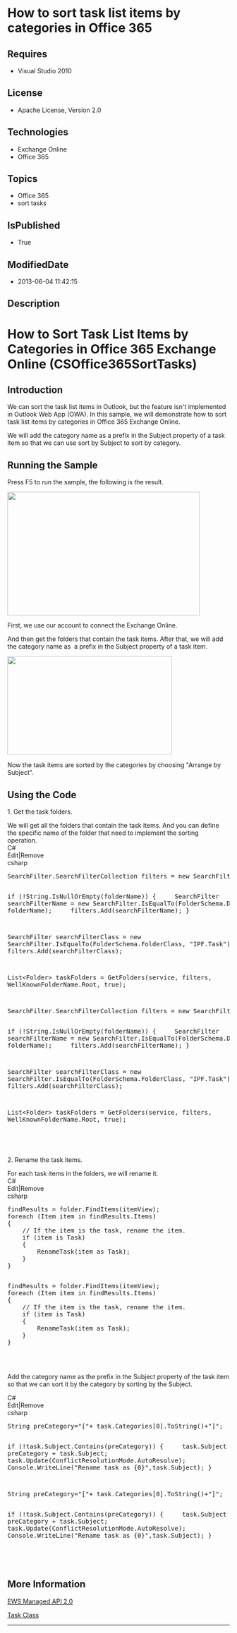 # How to sort task list items by categories in Office 365
## Requires
* Visual Studio 2010
## License
* Apache License, Version 2.0
## Technologies
* Exchange Online
* Office 365
## Topics
* Office 365
* sort tasks
## IsPublished
* True
## ModifiedDate
* 2013-06-04 11:42:15
## Description

<h1>How to Sort Task List Items by Categories in Office 365 Exchange Online (CSOffice365SortTasks)</h1>
<h2>Introduction</h2>
<p class="MsoNormal">We can sort the task list items in Outlook, but the feature isn't implemented in Outlook Web App (OWA). In this sample, we will demonstrate how to sort task list items by categories in Office 365 Exchange Online.
</p>
<p class="MsoNormal">We will add the category name as a prefix in the Subject property of a task item so that we can use sort by Subject to sort by category.
</p>
<h2>Running the Sample</h2>
<p class="MsoNormal">Press F5 to run the sample, the following is the result.</p>
<p class="MsoNormal"><span style=""><img src="/site/view/file/83372/1/image.png" alt="" width="436" height="280" align="middle">
</span></p>
<p class="MsoNormal">First, we use our account to connect the Exchange Online.</p>
<p class="MsoNormal">And then get the folders that contain the task items. After that, we will add the category name as<span style="">&nbsp;
</span>a prefix in the Subject property of a task item.</p>
<p class="MsoNormal"><span style=""><img src="/site/view/file/83373/1/image.png" alt="" width="373" height="224" align="middle">
</span><span style="">&nbsp;</span></p>
<p class="MsoNormal">Now the task items are sorted by the categories by choosing &quot;Arrange by Subject&quot;.</p>
<h2>Using the Code</h2>
<p class="MsoNormal" style="margin-bottom:0in; margin-bottom:.0001pt; line-height:normal; text-autospace:none">
1. Get the task folders.</p>
<p class="MsoNormal" style="margin-bottom:0in; margin-bottom:.0001pt; line-height:normal; text-autospace:none">
We will get all the folders that contain the task items. And you can define the specific name of the folder that need to implement the sorting operation.</p>
<div class="scriptcode">
<div class="pluginEditHolder" pluginCommand="mceScriptCode">
<div class="title"><span>C#</span></div>
<div class="pluginLinkHolder"><span class="pluginEditHolderLink">Edit</span>|<span class="pluginRemoveHolderLink">Remove</span>
</div>
<span class="hidden">csharp</span>
<pre class="hidden">
SearchFilter.SearchFilterCollection filters = new SearchFilter.SearchFilterCollection(LogicalOperator.And);


if (!String.IsNullOrEmpty(folderName))
{
&nbsp;&nbsp;&nbsp; SearchFilter searchFilterName = new SearchFilter.IsEqualTo(FolderSchema.DisplayName, folderName);
&nbsp;&nbsp;&nbsp; filters.Add(searchFilterName);
}


SearchFilter searchFilterClass = new SearchFilter.IsEqualTo(FolderSchema.FolderClass, &quot;IPF.Task&quot;);
filters.Add(searchFilterClass);


List&lt;Folder&gt; taskFolders = GetFolders(service, filters, WellKnownFolderName.Root, true);

</pre>
<pre id="codePreview" class="csharp">
SearchFilter.SearchFilterCollection filters = new SearchFilter.SearchFilterCollection(LogicalOperator.And);


if (!String.IsNullOrEmpty(folderName))
{
&nbsp;&nbsp;&nbsp; SearchFilter searchFilterName = new SearchFilter.IsEqualTo(FolderSchema.DisplayName, folderName);
&nbsp;&nbsp;&nbsp; filters.Add(searchFilterName);
}


SearchFilter searchFilterClass = new SearchFilter.IsEqualTo(FolderSchema.FolderClass, &quot;IPF.Task&quot;);
filters.Add(searchFilterClass);


List&lt;Folder&gt; taskFolders = GetFolders(service, filters, WellKnownFolderName.Root, true);

</pre>
</div>
</div>
<div class="endscriptcode">&nbsp;</div>
<p class="MsoNormal" style="margin-bottom:0in; margin-bottom:.0001pt; line-height:normal; text-autospace:none">
</p>
<p class="MsoNormal" style="margin-bottom:0in; margin-bottom:.0001pt; line-height:normal; text-autospace:none">
2. Rename the task items.</p>
<p class="MsoNormal" style="margin-bottom:0in; margin-bottom:.0001pt; line-height:normal; text-autospace:none">
For each task items in the folders, we will rename it.</p>
<div class="scriptcode">
<div class="pluginEditHolder" pluginCommand="mceScriptCode">
<div class="title"><span>C#</span></div>
<div class="pluginLinkHolder"><span class="pluginEditHolderLink">Edit</span>|<span class="pluginRemoveHolderLink">Remove</span>
</div>
<span class="hidden">csharp</span>
<pre class="hidden">
findResults = folder.FindItems(itemView);
foreach (Item item in findResults.Items)
{
&nbsp;&nbsp;&nbsp; // If the item is the task, rename the item.
&nbsp;&nbsp;&nbsp; if (item is Task)
&nbsp;&nbsp;&nbsp; {
&nbsp;&nbsp;&nbsp;&nbsp;&nbsp;&nbsp;&nbsp; RenameTask(item as Task);
&nbsp;&nbsp;&nbsp; }
}

</pre>
<pre id="codePreview" class="csharp">
findResults = folder.FindItems(itemView);
foreach (Item item in findResults.Items)
{
&nbsp;&nbsp;&nbsp; // If the item is the task, rename the item.
&nbsp;&nbsp;&nbsp; if (item is Task)
&nbsp;&nbsp;&nbsp; {
&nbsp;&nbsp;&nbsp;&nbsp;&nbsp;&nbsp;&nbsp; RenameTask(item as Task);
&nbsp;&nbsp;&nbsp; }
}

</pre>
</div>
</div>
<div class="endscriptcode">&nbsp;</div>
<p class="MsoNormal" style="margin-bottom:0in; margin-bottom:.0001pt; line-height:normal; text-autospace:none">
Add the category name as the prefix in the Subject property of the task item so that we can sort it by the category by sorting by the Subject.</p>
<p class="MsoNormal" style="margin-bottom:0in; margin-bottom:.0001pt; line-height:normal; text-autospace:none">
</p>
<div class="scriptcode">
<div class="pluginEditHolder" pluginCommand="mceScriptCode">
<div class="title"><span>C#</span></div>
<div class="pluginLinkHolder"><span class="pluginEditHolderLink">Edit</span>|<span class="pluginRemoveHolderLink">Remove</span>
</div>
<span class="hidden">csharp</span>
<pre class="hidden">
String preCategory=&quot;[&quot;&#43; task.Categories[0].ToString()&#43;&quot;]&quot;;


if (!task.Subject.Contains(preCategory))
{
&nbsp;&nbsp;&nbsp; task.Subject = preCategory &#43; task.Subject;
&nbsp;&nbsp;&nbsp; task.Update(ConflictResolutionMode.AutoResolve);
&nbsp;&nbsp;&nbsp; Console.WriteLine(&quot;Rename task as {0}&quot;,task.Subject);
}

</pre>
<pre id="codePreview" class="csharp">
String preCategory=&quot;[&quot;&#43; task.Categories[0].ToString()&#43;&quot;]&quot;;


if (!task.Subject.Contains(preCategory))
{
&nbsp;&nbsp;&nbsp; task.Subject = preCategory &#43; task.Subject;
&nbsp;&nbsp;&nbsp; task.Update(ConflictResolutionMode.AutoResolve);
&nbsp;&nbsp;&nbsp; Console.WriteLine(&quot;Rename task as {0}&quot;,task.Subject);
}

</pre>
</div>
</div>
<div class="endscriptcode">&nbsp;</div>
<h2>More Information</h2>
<p class="MsoNormal"><a href="http://msdn.microsoft.com/en-us/library/dd633709(v=exchg.80).aspx">EWS Managed API 2.0</a>
</p>
<p class="MsoNormal"><a href="http://msdn.microsoft.com/query/dev10.query?appId=Dev10IDEF1&l=EN-US&k=k(MICROSOFT.EXCHANGE.WEBSERVICES.DATA.TASK);k(TargetFrameworkMoniker-%22.NETFRAMEWORK%2cVERSION%3dV4.0%22);k(DevLang-CSHARP)&rd=true">Task Class</a><span class="MsoHyperlink"><span style="color:windowtext; text-decoration:none">
</span></span></p>
<hr>
<div><a href="http://go.microsoft.com/?linkid=9759640" style="margin-top:3px"><img alt="" src="http://bit.ly/onecodelogo">
</a></div>
